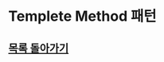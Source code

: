 # Templete Method 패턴



## [목록 돌아가기](https://github.com/kyo705/Design-Pattern#2-%EA%B5%AC%EC%A1%B0-%ED%8C%A8%ED%84%B4)
